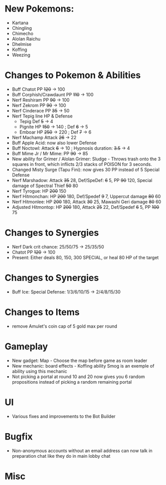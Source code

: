 # New Pokemons:

- Kartana
- Chingling
- Chimecho
- Alolan Raichu
- Dhelmise
- Koffing
- Weezing

# Changes to Pokemon & Abilities

- Buff Chatot PP ~~120~~ → 100
- Buff Corphish/Crawdaunt PP ~~110~~ → 100
- Nerf Reshiram PP ~~90~~ → 100
- Nerf Zekrom PP ~~90~~ → 100
- Nerf Cinderace PP ~~35~~ → 50
- Nerf Tepig line HP & Defense
  - Tepig Def ~~5~~ → 4
  - Pignite HP ~~150~~ → 140 ; Def ~~6~~ → 5
  - Emboar HP ~~250~~ → 220 ; Def ~~7~~ → 6
- Nerf Machamp Attack ~~26~~ → 22
- Buff Apple Acid: now also lower Defense
- Buff Noctowl: Attack ~~6~~ → 10 ; Hypnosis duration: ~~3.5~~ → 4
- Buff Mime Jr / Mr Mime: PP ~~90~~ → 85
- New ability for Grimer / Alolan Grimer: Sludge - Throws trash onto the 3 squares in front, which inflicts 2/3 stacks of POISON for 3 seconds.
- Changed Misty Surge (Tapu Fini): now gives 30 PP instead of 5 Special Defense
- Nerf Marshadow: Attack ~~35~~ 28, Def/SpeDef: ~~6~~ 5, PP ~~90~~ 120, Special damage of Spectral Thief ~~50~~ 80
- Nerf Tyrogue: HP ~~200~~ 150
- Nerf Hitmonchan: HP ~~200~~ 180, Def/Spedef ~~9~~ 7, Uppercut damage ~~80~~ 60
- Nerf Hitmonlee: HP ~~200~~ 180, Attack ~~30~~ 25, Mawashi Geri damage ~~80~~ 60
- Adjusted Hitmontop: HP ~~200~~ 180, Attack ~~25~~ 22, Def/Spedef ~~6~~ 5, PP ~~100~~ 75

# Changes to Synergies

- Nerf Dark crit chance: 25/50/75 → 25/35/50
- Chatot PP ~~120~~ -> 100
- Present: Either deals 80, 150, 300 SPECIAL, or heal 80 HP of the target

# Changes to Synergies

- Buff Ice: Special Defense: 1/3/6/10/15 → 2/4/8/15/30

# Changes to Items

- remove Amulet's coin cap of 5 gold max per round

# Gameplay

- New gadget: Map - Choose the map before game as room leader
- New mechanic: board effects - Koffing ability Smog is an exemple of ability using this mechanic
- Not picking a portal at round 10 and 20 now gives you 6 random propositions instead of picking a random remaining portal

# UI

- Various fixes and improvements to the Bot Builder

# Bugfix

- Non-anonymous accounts without an email address can now talk in preparation chat like they do in main lobby chat

# Misc
